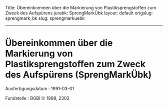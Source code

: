Title: Übereinkommen über die Markierung von Plastiksprengstoffen zum Zweck des Aufspürens
jurabk: SprengMarkÜbk
layout: default
origslug: sprengmark_bk
slug: sprengmarkuebk

---

# Übereinkommen über die Markierung von Plastiksprengstoffen zum Zweck des Aufspürens (SprengMarkÜbk)

Ausfertigungsdatum
:   1991-03-01

Fundstelle
:   BGBl II: 1998, 2302

